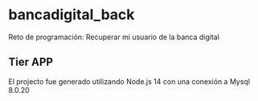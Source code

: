# bancadigital_back
Reto de programación: Recuperar mi usuario de la banca digital

## Tier APP

El projecto fue generado utilizando Node.js 14 con una conexión a Mysql 8.0.20
